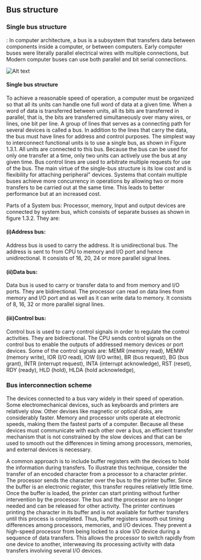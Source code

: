 <h2>Bus structure</hw>
<h3>Single bus structure</h3>: In computer architecture, a bus is a subsystem that transfers data between components inside a computer, or between computers. Early computer buses were literally parallel electrical wires with multiple connections, but Modern computer buses can use both parallel and bit serial connections.

![Alt text](https://media.geeksforgeeks.org/wp-content/uploads/20200427071253/singlebus.png)
<h4> Single bus structure</h4>
To achieve a reasonable speed of operation, a computer must be organized so that all its units can handle one full word of data at a given time. When a word of data is transferred between units, all its bits are transferred in parallel, that is, the bits are transferred simultaneously over many wires, or lines, one bit per line. A group of lines that serves as a connecting path for several devices is called a bus. In addition to the lines that carry the data, the bus must have lines for address and control purposes. The simplest way to interconnect functional units is to use a single bus, as shown in Figure 1.3.1. All units are connected to this bus. Because the bus can be used for only one transfer at a time, only two units can actively use the bus at any given time. Bus control lines are used to arbitrate multiple requests for use of the bus. The main virtue of the single-bus structure is its low cost and is flexibility for attaching peripheral" devices. Systems that contain multiple buses achieve more concurrency in operations by allowing two or more transfers to be carried out at the same time. This leads to better performance but at an increased cost.

Parts of a System bus: Processor, memory, Input and output devices are connected by system bus, which consists of separate busses as shown in figure 1.3.2. They are:
<h4> (i)Address bus: </h4> Address bus is used to carry the address. It is unidirectional bus. The address is sent to from CPU to memory and I/O port and hence unidirectional. It consists of 16, 20, 24 or more parallel signal lines.
<h4> (ii)Data bus: </h4> Data bus is used to carry or transfer data to and from memory and I/O ports. They are bidirectional. The processor can read on data lines from memory and I/O port and as well as it can write data to memory. It consists of 8, 16, 32 or more parallel signal lines.
<h4> (iii)Control bus: </h4> Control bus is used to carry control signals in order to regulate the control activities. They are bidirectional. The CPU sends control signals on the control bus to enable the outputs of addressed memory devices or port devices. Some of the control signals are: MEMR (memory read), MEMW (memory write), IOR (I/O read), IOW (I/O write), BR (bus request), BG (bus grant), INTR (interrupt request), INTA (interrupt acknowledge), RST (reset), RDY (ready), HLD (hold), HLDA (hold acknowledge),

<h3> Bus interconnection scheme </h4>
The devices connected to a bus vary widely in their speed of operation. Some electromechanical devices, such as keyboards and printers are relatively slow. Other devises like magnetic or optical disks, are considerably faster. Memory and processor units operate at electronic speeds, making them the fastest parts of a computer. Because all these devices must communicate with each other over a bus, an efficient transfer mechanism that is not constrained by the slow devices and that can be used to smooth out the differences in timing among processors, memories, and external devices is necessary.

A common approach is to include buffer registers with the devices to hold the information during transfers. To illustrate this technique, consider the transfer of an encoded character from a processor to a character printer. The processor sends the character over the bus to the printer buffer. Since the buffer is an electronic register, this transfer requires relatively little time. Once the buffer is loaded, the printer can start printing without further intervention by the processor. The bus and the processor are no longer needed and can be released for other activity. The printer continues printing the character in its buffer and is not available for further transfers until this process is completed. Thus, buffer registers smooth out timing differences among processors, memories, and I/O devices. They prevent a high-speed processor from being locked to a slow I/O device during a sequence of data transfers. This allows the processor to switch rapidly from one device to another, interweaving its processing activity with data transfers involving several I/O devices.